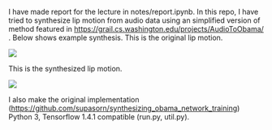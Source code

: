 I have made report for the lecture in notes/report.ipynb.
In this repo, I have tried to synthesize lip motion from audio data using an simplified version of method featured in https://grail.cs.washington.edu/projects/AudioToObama/ .
Below shows example synthesis.
This is the original lip motion.

![](notes/actual_lip.gif)

This is the synthesized lip motion.

![](notes/searched_lip.gif)

I also make the original implementation (https://github.com/supasorn/synthesizing_obama_network_training) Python 3, Tensorflow 1.4.1 compatible (run.py, util.py).
